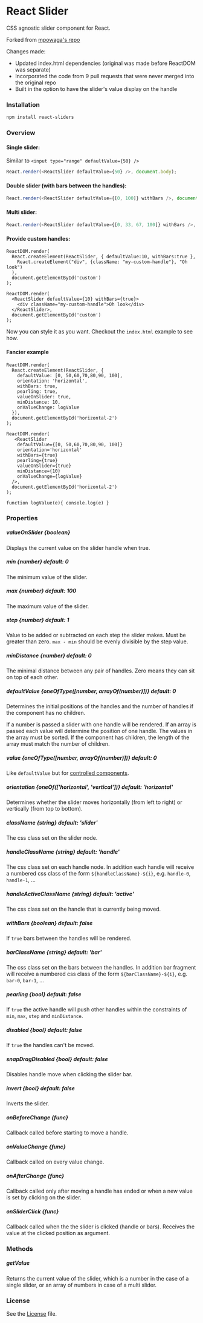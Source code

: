 # React Slider

CSS agnostic slider component for React.

Forked from [mpowaga's repo](https://github.com/mpowaga/react-slider)

Changes made:
- Updated index.html dependencies (original was made before ReactDOM was separate)
- Incorporated the code from 9 pull requests that were never merged into the original repo
- Built in the option to have the slider's value display on the handle

### Installation

```sh
npm install react-sliders
```

### Overview

#### Single slider:

Similar to `<input type="range" defaultValue={50} />`

```javascript
React.render(<ReactSlider defaultValue={50} />, document.body);
```

#### Double slider (with bars between the handles):

```javascript
React.render(<ReactSlider defaultValue={[0, 100]} withBars />, document.body);
```

#### Multi slider:

```javascript
React.render(<ReactSlider defaultValue={[0, 33, 67, 100]} withBars />, document.body);
```


#### Provide custom handles:
```
ReactDOM.render(
  React.createElement(ReactSlider, { defaultValue:10, withBars:true }, 
    React.createElement("div", {className: "my-custom-handle"}, "Oh look")
  ),
  document.getElementById('custom')
);

ReactDOM.render(
  <ReactSlider defaultValue={10} withBars={true}>
    <div className="my-custom-handle">Oh look</div>
  </ReactSlider>,
  document.getElementById('custom')
);
```

Now you can style it as you want. Checkout the `index.html` example to see how.


#### Fancier example
```
ReactDOM.render(
  React.createElement(ReactSlider, {
    defaultValue: [0, 50,60,70,80,90, 100],
    orientation: 'horizontal',
    withBars: true,
    pearling: true,
    valueOnSlider: true,
    minDistance: 10,
    onValueChange: logValue
  }),
  document.getElementById('horizontal-2')
);

ReactDOM.render(
   <ReactSlider
    defaultValue={[0, 50,60,70,80,90, 100]}
    orientation='horizontal'
    withBars={true}
    pearling={true}
    valueOnSlider={true}
    minDistance={10}
    onValueChange={logValue}
  />,
  document.getElementById('horizontal-2')
);

function logValue(e){ console.log(e) }
```



### Properties

##### valueOnSlider {boolean}

Displays the current value on the slider handle when true.

##### min {number} default: 0

The minimum value of the slider.

##### max {number} default: 100

The maximum value of the slider.

##### step {number} default: 1

Value to be added or subtracted on each step the slider makes.
Must be greater than zero.
`max - min` should be evenly divisible by the step value.

##### minDistance {number} default: 0

The minimal distance between any pair of handles.
Zero means they can sit on top of each other.

##### defaultValue {oneOfType([number, arrayOf(number)])} default: 0

Determines the initial positions of the handles and the number of handles if the component has no children.

If a number is passed a slider with one handle will be rendered.
If an array is passed each value will determine the position of one handle.
The values in the array must be sorted.
If the component has children, the length of the array must match the number of children.

##### value {oneOfType([number, arrayOf(number)])} default: 0

Like `defaultValue` but for [controlled components](http://facebook.github.io/react/docs/forms.html#controlled-components).

##### orientation {oneOf(['horizontal', 'vertical'])} default: 'horizontal'

Determines whether the slider moves horizontally (from left to right) or vertically (from top to bottom).

##### className {string} default: 'slider'

The css class set on the slider node.

##### handleClassName {string} default: 'handle'

The css class set on each handle node.
In addition each handle will receive a numbered css class of the form `${handleClassName}-${i}`,
e.g. `handle-0`, `handle-1`, ...

##### handleActiveClassName {string} default: 'active'

The css class set on the handle that is currently being moved.

##### withBars {boolean} default: false

If `true` bars between the handles will be rendered.

##### barClassName {string} default: 'bar'

The css class set on the bars between the handles.
In addition bar fragment will receive a numbered css class of the form `${barClassName}-${i}`,
e.g. `bar-0`, `bar-1`, ...

##### pearling {bool} default: false

If `true` the active handle will push other handles within the constraints of `min`, `max`, `step` and `minDistance`.

##### disabled {bool} default: false

If `true` the handles can't be moved.

##### snapDragDisabled {bool} default: false

Disables handle move when clicking the slider bar.

##### invert {bool} default: false

Inverts the slider.

##### onBeforeChange {func}

Callback called before starting to move a handle.

##### onValueChange {func}

Callback called on every value change.

##### onAfterChange {func}

Callback called only after moving a handle has ended or when a new value is set by clicking on the slider.

##### onSliderClick {func}

Callback called when the the slider is clicked (handle or bars). Receives the value at the clicked position as argument.

### Methods

##### getValue

Returns the current value of the slider, which is a number in the case of a single slider,
or an array of numbers in case of a multi slider.

### License

See the [License](LICENSE) file.
